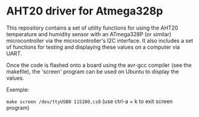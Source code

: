 # AHT20 driver for Atmega328p

This repository contains a set of utility functions for using the AHT20 temperature and humidity sensor with an ATmega328P (or similar) microcontroller via the microcontroller's I2C interface. It also includes a set of functions for testing and displaying these values on a computer via UART.

Once the code is flashed onto a board using the avr-gcc compiler (see the makefile), the 'screen' program can be used on Ubuntu to display the values.

Exemple:

``
	make
	screen /dev/ttyUSB0 115200,cs8
``
(use ctrl-a + k to exit screen program)